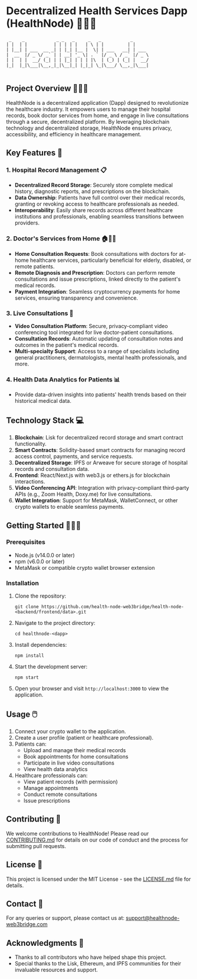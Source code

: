 # Decentralized Health Services Dapp (HealthNode) 🏥🔗👋

```
 _    _            _ _   _     _   _           _      
| |  | |          | | | | |   | \ | |         | |     
| |__| | ___  __ _| | |_| |__ |  \| | ___   __| | ___ 
|  __  |/ _ \/ _` | | __| '_ \| . ` |/ _ \ / _` |/ _ \
| |  | |  __/ (_| | | |_| | | | |\  | (_) | (_| |  __/
|_|  |_|\___|\__,_|_|\__|_| |_|_| \_|\___/ \__,_|\___|
                                                      
```

## Project Overview 🌟🙋‍♀️

HealthNode is a decentralized application (Dapp) designed to revolutionize the healthcare industry. It empowers users to manage their hospital records, book doctor services from home, and engage in live consultations through a secure, decentralized platform. By leveraging blockchain technology and decentralized storage, HealthNode ensures privacy, accessibility, and efficiency in healthcare management.

## Key Features 🚀

### 1. Hospital Record Management 📋
- **Decentralized Record Storage**: Securely store complete medical history, diagnostic reports, and prescriptions on the blockchain.
- **Data Ownership**: Patients have full control over their medical records, granting or revoking access to healthcare professionals as needed.
- **Interoperability**: Easily share records across different healthcare institutions and professionals, enabling seamless transitions between providers.

### 2. Doctor's Services from Home 🏠👨‍⚕️
- **Home Consultation Requests**: Book consultations with doctors for at-home healthcare services, particularly beneficial for elderly, disabled, or remote patients.
- **Remote Diagnosis and Prescription**: Doctors can perform remote consultations and issue prescriptions, linked directly to the patient's medical records.
- **Payment Integration**: Seamless cryptocurrency payments for home services, ensuring transparency and convenience.

### 3. Live Consultations 🎥
- **Video Consultation Platform**: Secure, privacy-compliant video conferencing tool integrated for live doctor-patient consultations.
- **Consultation Records**: Automatic updating of consultation notes and outcomes in the patient's medical records.
- **Multi-specialty Support**: Access to a range of specialists including general practitioners, dermatologists, mental health professionals, and more.

### 4. Health Data Analytics for Patients 📊
- Provide data-driven insights into patients' health trends based on their historical medical data.

## Technology Stack 💻

1. **Blockchain**: Lisk for decentralized record storage and smart contract functionality.
2. **Smart Contracts**: Solidity-based smart contracts for managing record access control, payments, and service requests.
3. **Decentralized Storage**: IPFS or Arweave for secure storage of hospital records and consultation data.
4. **Frontend**: React/Next.js with web3.js or ethers.js for blockchain interactions.
5. **Video Conferencing API**: Integration with privacy-compliant third-party APIs (e.g., Zoom Health, Doxy.me) for live consultations.
6. **Wallet Integration**: Support for MetaMask, WalletConnect, or other crypto wallets to enable seamless payments.

## Getting Started 🚦👩‍💻

### Prerequisites

- Node.js (v14.0.0 or later)
- npm (v6.0.0 or later)
- MetaMask or compatible crypto wallet browser extension

### Installation

1. Clone the repository:
   ```
   git clone https://github.com/health-node-web3bridge/health-node-<backend/frontend/data>.git
   ```

2. Navigate to the project directory:
   ```
   cd healthnode-<dapp>
   ```

3. Install dependencies:
   ```
   npm install
   ```

4. Start the development server:
   ```
   npm start
   ```

5. Open your browser and visit `http://localhost:3000` to view the application.

## Usage 🖱️

1. Connect your crypto wallet to the application.
2. Create a user profile (patient or healthcare professional).
3. Patients can:
   - Upload and manage their medical records
   - Book appointments for home consultations
   - Participate in live video consultations
   - View health data analytics
4. Healthcare professionals can:
   - View patient records (with permission)
   - Manage appointments
   - Conduct remote consultations
   - Issue prescriptions

## Contributing 🤝

We welcome contributions to HealthNode! Please read our [CONTRIBUTING.md](CONTRIBUTING.md) for details on our code of conduct and the process for submitting pull requests.

## License 📄

This project is licensed under the MIT License - see the [LICENSE.md](LICENSE.md) file for details.

## Contact 📧

For any queries or support, please contact us at: support@healthnode-web3bridge.com

## Acknowledgments 🙏

- Thanks to all contributors who have helped shape this project.
- Special thanks to the Lisk, Ethereum, and IPFS communities for their invaluable resources and support.
